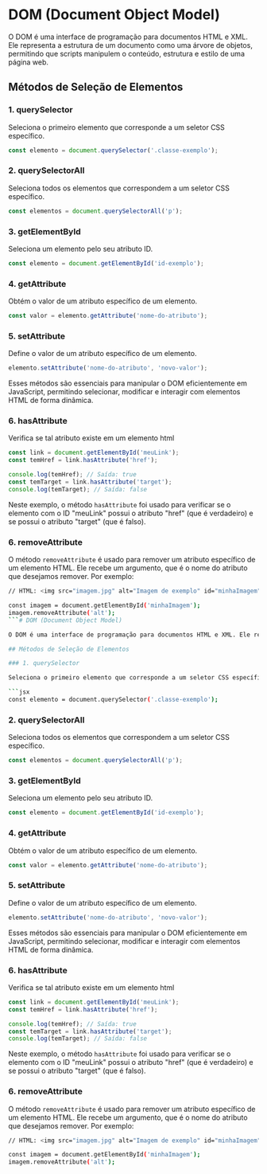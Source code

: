 # DOM (Document Object Model)

O DOM é uma interface de programação para documentos HTML e XML. Ele representa a estrutura de um documento como uma árvore de objetos, permitindo que scripts manipulem o conteúdo, estrutura e estilo de uma página web.

## Métodos de Seleção de Elementos

### 1. querySelector

Seleciona o primeiro elemento que corresponde a um seletor CSS específico.

```jsx
const elemento = document.querySelector('.classe-exemplo');
```

### 2. querySelectorAll

Seleciona todos os elementos que correspondem a um seletor CSS específico.

```jsx
const elementos = document.querySelectorAll('p');
```

### 3. getElementById

Seleciona um elemento pelo seu atributo ID.

```jsx
const elemento = document.getElementById('id-exemplo');
```

### 4. getAttribute

Obtém o valor de um atributo específico de um elemento.

```jsx
const valor = elemento.getAttribute('nome-do-atributo');
```

### 5. setAttribute

Define o valor de um atributo específico de um elemento.

```jsx
elemento.setAttribute('nome-do-atributo', 'novo-valor');
```

Esses métodos são essenciais para manipular o DOM eficientemente em JavaScript, permitindo selecionar, modificar e interagir com elementos HTML de forma dinâmica.

### 6. hasAttribute

Verifica se tal atributo existe em um elemento html

```jsx
const link = document.getElementById('meuLink');
const temHref = link.hasAttribute('href');

console.log(temHref); // Saída: true
const temTarget = link.hasAttribute('target');
console.log(temTarget); // Saída: false
```

Neste exemplo, o método `hasAttribute` foi usado para verificar se o elemento com o ID "meuLink" possui o atributo "href" (que é verdadeiro) e se possui o atributo "target" (que é falso).

### 6. removeAttribute

O método `removeAttribute` é usado para remover um atributo específico de um elemento HTML. Ele recebe um argumento, que é o nome do atributo que desejamos remover. Por exemplo:

```bash
// HTML: <img src="imagem.jpg" alt="Imagem de exemplo" id="minhaImagem">

const imagem = document.getElementById('minhaImagem');
imagem.removeAttribute('alt');
```# DOM (Document Object Model)

O DOM é uma interface de programação para documentos HTML e XML. Ele representa a estrutura de um documento como uma árvore de objetos, permitindo que scripts manipulem o conteúdo, estrutura e estilo de uma página web.

## Métodos de Seleção de Elementos

### 1. querySelector

Seleciona o primeiro elemento que corresponde a um seletor CSS específico.

```jsx
const elemento = document.querySelector('.classe-exemplo');
```

### 2. querySelectorAll

Seleciona todos os elementos que correspondem a um seletor CSS específico.

```jsx
const elementos = document.querySelectorAll('p');
```

### 3. getElementById

Seleciona um elemento pelo seu atributo ID.

```jsx
const elemento = document.getElementById('id-exemplo');
```

### 4. getAttribute

Obtém o valor de um atributo específico de um elemento.

```jsx
const valor = elemento.getAttribute('nome-do-atributo');
```

### 5. setAttribute

Define o valor de um atributo específico de um elemento.

```jsx
elemento.setAttribute('nome-do-atributo', 'novo-valor');
```

Esses métodos são essenciais para manipular o DOM eficientemente em JavaScript, permitindo selecionar, modificar e interagir com elementos HTML de forma dinâmica.

### 6. hasAttribute

Verifica se tal atributo existe em um elemento html

```jsx
const link = document.getElementById('meuLink');
const temHref = link.hasAttribute('href');

console.log(temHref); // Saída: true
const temTarget = link.hasAttribute('target');
console.log(temTarget); // Saída: false
```

Neste exemplo, o método `hasAttribute` foi usado para verificar se o elemento com o ID "meuLink" possui o atributo "href" (que é verdadeiro) e se possui o atributo "target" (que é falso).

### 6. removeAttribute

O método `removeAttribute` é usado para remover um atributo específico de um elemento HTML. Ele recebe um argumento, que é o nome do atributo que desejamos remover. Por exemplo:

```bash
// HTML: <img src="imagem.jpg" alt="Imagem de exemplo" id="minhaImagem">

const imagem = document.getElementById('minhaImagem');
imagem.removeAttribute('alt');
```